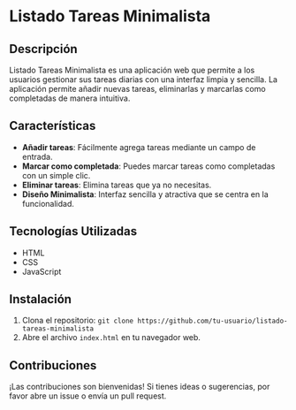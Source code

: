 # Listado Tareas Minimalista

## Descripción
Listado Tareas Minimalista es una aplicación web que permite a los usuarios gestionar sus tareas diarias con una interfaz limpia y sencilla. La aplicación permite añadir nuevas tareas, eliminarlas y marcarlas como completadas de manera intuitiva.

## Características
- **Añadir tareas**: Fácilmente agrega tareas mediante un campo de entrada.
- **Marcar como completada**: Puedes marcar tareas como completadas con un simple clic.
- **Eliminar tareas**: Elimina tareas que ya no necesitas.
- **Diseño Minimalista**: Interfaz sencilla y atractiva que se centra en la funcionalidad.

## Tecnologías Utilizadas
- HTML
- CSS
- JavaScript

## Instalación
1. Clona el repositorio: `git clone https://github.com/tu-usuario/listado-tareas-minimalista`
2. Abre el archivo `index.html` en tu navegador web.

## Contribuciones
¡Las contribuciones son bienvenidas! Si tienes ideas o sugerencias, por favor abre un issue o envía un pull request.